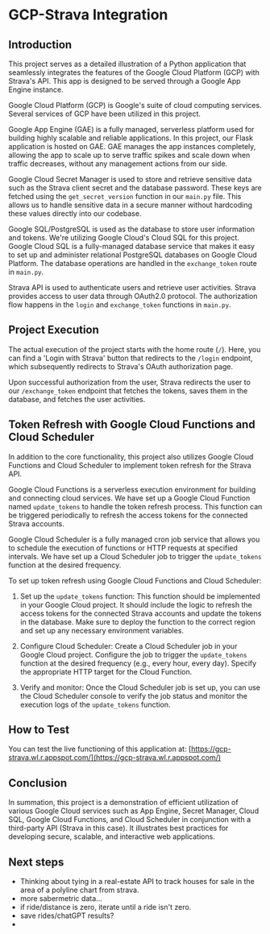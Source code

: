 # GCP-Strava Integration

## Introduction

This project serves as a detailed illustration of a Python application that seamlessly integrates the features of the Google Cloud Platform (GCP) with Strava's API. This app is designed to be served through a Google App Engine instance.

Google Cloud Platform (GCP) is Google's suite of cloud computing services. Several services of GCP have been utilized in this project.

Google App Engine (GAE) is a fully managed, serverless platform used for building highly scalable and reliable applications. In this project, our Flask application is hosted on GAE. GAE manages the app instances completely, allowing the app to scale up to serve traffic spikes and scale down when traffic decreases, without any management actions from our side.

Google Cloud Secret Manager is used to store and retrieve sensitive data such as the Strava client secret and the database password. These keys are fetched using the `get_secret_version` function in our `main.py` file. This allows us to handle sensitive data in a secure manner without hardcoding these values directly into our codebase.

Google SQL/PostgreSQL is used as the database to store user information and tokens. We're utilizing Google Cloud's Cloud SQL for this project. Google Cloud SQL is a fully-managed database service that makes it easy to set up and administer relational PostgreSQL databases on Google Cloud Platform. The database operations are handled in the `exchange_token` route in `main.py`.

Strava API is used to authenticate users and retrieve user activities. Strava provides access to user data through OAuth2.0 protocol. The authorization flow happens in the `login` and `exchange_token` functions in `main.py`.

## Project Execution

The actual execution of the project starts with the home route (`/`). Here, you can find a 'Login with Strava' button that redirects to the `/login` endpoint, which subsequently redirects to Strava's OAuth authorization page.

Upon successful authorization from the user, Strava redirects the user to our `/exchange_token` endpoint that fetches the tokens, saves them in the database, and fetches the user activities.

## Token Refresh with Google Cloud Functions and Cloud Scheduler

In addition to the core functionality, this project also utilizes Google Cloud Functions and Cloud Scheduler to implement token refresh for the Strava API.

Google Cloud Functions is a serverless execution environment for building and connecting cloud services. We have set up a Google Cloud Function named `update_tokens` to handle the token refresh process. This function can be triggered periodically to refresh the access tokens for the connected Strava accounts.

Google Cloud Scheduler is a fully managed cron job service that allows you to schedule the execution of functions or HTTP requests at specified intervals. We have set up a Cloud Scheduler job to trigger the `update_tokens` function at the desired frequency.

To set up token refresh using Google Cloud Functions and Cloud Scheduler:

1. Set up the `update_tokens` function: This function should be implemented in your Google Cloud project. It should include the logic to refresh the access tokens for the connected Strava accounts and update the tokens in the database. Make sure to deploy the function to the correct region and set up any necessary environment variables.

2. Configure Cloud Scheduler: Create a Cloud Scheduler job in your Google Cloud project. Configure the job to trigger the `update_tokens` function at the desired frequency (e.g., every hour, every day). Specify the appropriate HTTP target for the Cloud Function.

3. Verify and monitor: Once the Cloud Scheduler job is set up, you can use the Cloud Scheduler console to verify the job status and monitor the execution logs of the `update_tokens` function.

## How to Test

You can test the live functioning of this application at: [https://gcp-strava.wl.r.appspot.com/](https://gcp-strava.wl.r.appspot.com/)

## Conclusion

In summation, this project is a demonstration of efficient utilization of various Google Cloud services such as App Engine, Secret Manager, Cloud SQL, Google Cloud Functions, and Cloud Scheduler in conjunction with a third-party API (Strava in this case). It illustrates best practices for developing secure, scalable, and interactive web applications.

## Next steps
- Thinking about tying in a real-estate API to track houses for sale in the area of a polyline chart from strava.
- more sabermetric data...
- if ride/distance is zero, iterate until a ride isn't zero.
- save rides/chatGPT results?
- 
